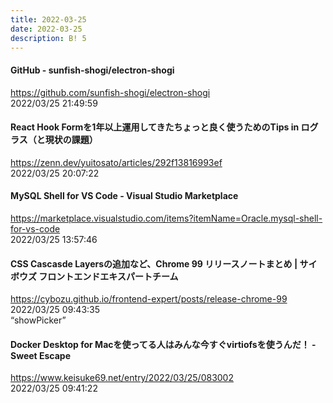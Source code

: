 ```yaml
---
title: 2022-03-25
date: 2022-03-25
description: B! 5
---
```


#### GitHub - sunfish-shogi/electron-shogi
https://github.com/sunfish-shogi/electron-shogi<br>
2022/03/25 21:49:59<br>


#### React Hook Formを1年以上運用してきたちょっと良く使うためのTips in ログラス（と現状の課題）
https://zenn.dev/yuitosato/articles/292f13816993ef<br>
2022/03/25 20:07:22<br>


#### MySQL Shell for VS Code - Visual Studio Marketplace
https://marketplace.visualstudio.com/items?itemName=Oracle.mysql-shell-for-vs-code<br>
2022/03/25 13:57:46<br>


#### CSS Cascasde Layersの追加など、Chrome 99 リリースノートまとめ | サイボウズ フロントエンドエキスパートチーム
https://cybozu.github.io/frontend-expert/posts/release-chrome-99<br>
2022/03/25 09:43:35<br>
“showPicker”


#### Docker Desktop for Macを使ってる人はみんな今すぐvirtiofsを使うんだ！ - Sweet Escape
https://www.keisuke69.net/entry/2022/03/25/083002<br>
2022/03/25 09:41:22<br>


